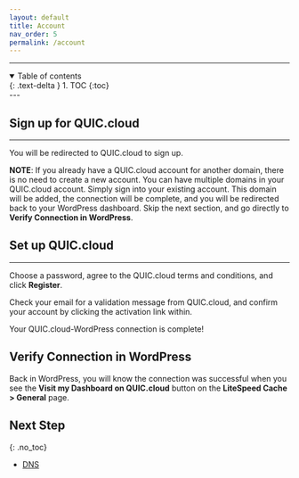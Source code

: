 ```yaml
---
layout: default
title: Account
nav_order: 5
permalink: /account
---
```


---
<details open markdown="block">
  <summary>
    Table of contents
  </summary>
  {: .text-delta }
1. TOC
{:toc}

</details>
---


## Sign up for QUIC.cloud
----------------------

You will be redirected to QUIC.cloud to sign up.

**NOTE**: If you already have a QUIC.cloud account for another domain, there is no need to create a new account. You can have multiple domains in your QUIC.cloud account. Simply sign into your existing account. This domain will be added, the connection will be complete, and you will be redirected back to your WordPress dashboard. Skip the next section, and go directly to **Verify Connection in WordPress**.  

## Set up QUIC.cloud
-----------------

Choose a password, agree to the QUIC.cloud terms and conditions, and click **Register**.

Check your email for a validation message from QUIC.cloud, and confirm your account by clicking the activation link within.

Your QUIC.cloud-WordPress connection is complete!

Verify Connection in WordPress
------------------------------

Back in WordPress, you will know the connection was successful when you see the **Visit my Dashboard on QUIC.cloud** button on the **LiteSpeed Cache > General** page.

## Next Step
{: .no_toc} 

- [DNS](/dns)
